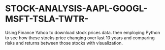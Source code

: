# STOCK-ANALYSIS-AAPL-GOOGL-MSFT-TSLA-TWTR-
Using Finance Yahoo to download stock prices data.
then employing Python to see how these stocks price changing over last 10 years and comparing risks and returns between those stocks with visualization.
